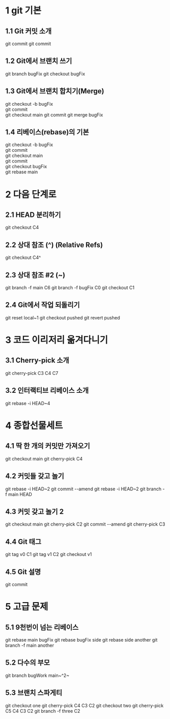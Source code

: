 # 1 git 기본

## 1.1 Git 커밋 소개

git commit
git commit

## 1.2 Git에서 브랜치 쓰기

git branch bugFix
git checkout bugFix

## 1.3 Git에서 브랜치 합치기(Merge)

git checkout -b bugFix    
git commit  
git checkout main
git commit
git merge bugFix

## 1.4 리베이스(rebase)의 기본

git checkout -b bugFix    
git commit    
git checkout main    
git commit    
git checkout bugFix    
git rebase main


# 2 다음 단계로

## 2.1 HEAD 분리하기

git checkout C4

## 2.2 상대 참조 (^) (Relative Refs)

git checkout C4^

## 2.3 상대 참조 #2 (~)

git branch -f main C6
git branch -f bugFix C0
git checkout C1

## 2.4 Git에서 작업 되돌리기

git reset local~1
git checkout pushed
git revert pushed


# 3 코드 이리저리 옮겨다니기

## 3.1 Cherry-pick 소개

git cherry-pick C3 C4 C7

## 3.2 인터랙티브 리베이스 소개

git rebase -i HEAD~4


# 4 종합선물세트

## 4.1 딱 한 개의 커밋만 가져오기

git checkout main
git cherry-pick C4

## 4.2 커밋들 갖고 놀기

git rebase -i HEAD~2
git commit --amend
git rebase -i HEAD~2
git branch -f main HEAD

## 4.3 커밋 갖고 놀기 2

git checkout main
git cherry-pick C2
git commit --amend
git cherry-pick C3

## 4.4 Git 태그

git tag v0 C1
git tag v1 C2
git checkout v1

## 4.5 Git 설명

git commit

# 5 고급 문제

## 5.1 9천번이 넘는 리베이스

git rebase main bugFix
git rebase bugFix side
git rebase side another 
git branch -f main another

## 5.2 다수의 부모

git branch bugWork main~^2~

## 5.3 브랜치 스파게티

git checkout one
git cherry-pick C4 C3 C2
git checkout two
git cherry-pick C5 C4 C3 C2
git branch -f three C2
